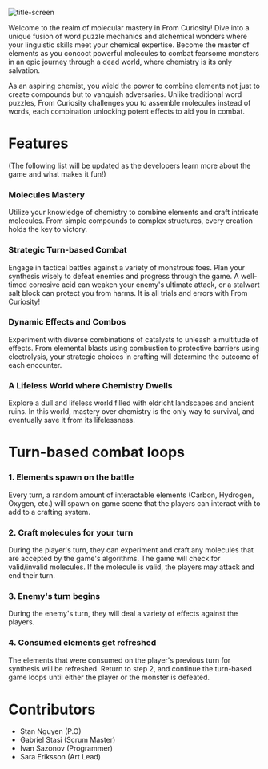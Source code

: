 ![title-screen](https://github.com/TotoriYoyori/from-curiosity/assets/89681094/01addf29-e181-468d-80c2-641154668d74)

Welcome to the realm of molecular mastery in From Curiosity! Dive into a unique fusion of word puzzle mechanics and alchemical wonders where your linguistic skills meet your chemical expertise. Become the master of elements as you concoct powerful molecules to combat fearsome monsters in an epic journey through a dead world, where chemistry is its only salvation. 

As an aspiring chemist, you wield the power to combine elements not just to create compounds but to vanquish adversaries. Unlike traditional word puzzles, From Curiosity challenges you to assemble molecules instead of words, each combination unlocking potent effects to aid you in combat. 

# Features
(The following list will be updated as the developers learn more about the game and what makes it fun!)

### Molecules Mastery
Utilize your knowledge of chemistry to combine elements and craft intricate molecules. From simple compounds to complex structures, every creation holds the key to victory.

### Strategic Turn-based Combat
Engage in tactical battles against a variety of monstrous foes. Plan your synthesis wisely to defeat enemies and progress through the game. A well-timed corrosive acid can weaken your enemy's ultimate attack, or a stalwart salt block can protect you from harms. It is all trials and errors with From Curiosity! 

### Dynamic Effects and Combos
Experiment with diverse combinations of catalysts to unleash a multitude of effects. From elemental blasts using combustion to protective barriers using electrolysis, your strategic choices in crafting will determine the outcome of each encounter.

### A Lifeless World where Chemistry Dwells
Explore a dull and lifeless world filled with eldricht landscapes and ancient ruins. In this world, mastery over chemistry is the only way to survival, and eventually save it from its lifelessness. 

# Turn-based combat loops
### 1. Elements spawn on the battle
Every turn, a random amount of interactable elements (Carbon, Hydrogen, Oxygen, etc.) will spawn on game scene that the players can interact with to add to a crafting system. 

### 2. Craft molecules for your turn
During the player's turn, they can experiment and craft any molecules that are accepted by the game's algorithms. The game will check for valid/invalid molecules. If the molecule is valid, the players may attack and end their turn.

### 3. Enemy's turn begins
During the enemy's turn, they will deal a variety of effects against the players. 

### 4. Consumed elements get refreshed
The elements that were consumed on the player's previous turn for synthesis will be refreshed. Return to step 2, and continue the turn-based game loops until either the player or the monster is defeated. 

# Contributors
- Stan Nguyen (P.O)
- Gabriel Stasi (Scrum Master)
- Ivan Sazonov (Programmer)
- Sara Eriksson (Art Lead)
